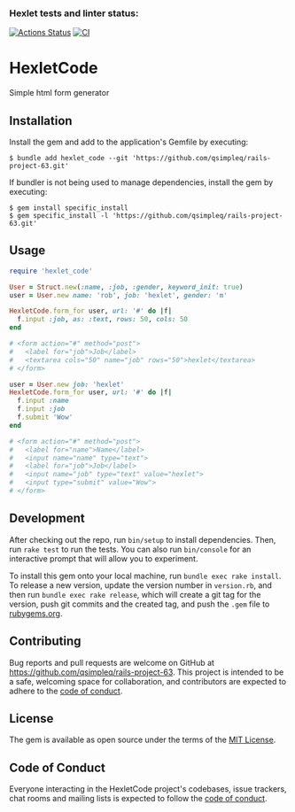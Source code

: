 ### Hexlet tests and linter status:
[![Actions Status](https://github.com/qsimpleq/rails-project-63/workflows/hexlet-check/badge.svg)](https://github.com/qsimpleq/rails-project-63/actions)
[![CI](https://github.com/qsimpleq/rails-project-63/actions/workflows/main.yml/badge.svg)](https://github.com/qsimpleq/rails-project-63/actions/workflows/main.yml)

# HexletCode

Simple html form generator

## Installation

Install the gem and add to the application's Gemfile by executing:

    $ bundle add hexlet_code --git 'https://github.com/qsimpleq/rails-project-63.git'

If bundler is not being used to manage dependencies, install the gem by executing:

    $ gem install specific_install 
    $ gem specific_install -l 'https://github.com/qsimpleq/rails-project-63.git'

## Usage

```ruby
require 'hexlet_code'

User = Struct.new(:name, :job, :gender, keyword_init: true)
user = User.new name: 'rob', job: 'hexlet', gender: 'm'

HexletCode.form_for user, url: '#' do |f|
  f.input :job, as: :text, rows: 50, cols: 50
end

# <form action="#" method="post">
#   <label for="job">Job</label>
#   <textarea cols="50" name="job" rows="50">hexlet</textarea>
# </form>

user = User.new job: 'hexlet'
HexletCode.form_for user, url: '#' do |f|
  f.input :name
  f.input :job
  f.submit 'Wow'
end

# <form action="#" method="post">
#   <label for="name">Name</label>
#   <input name="name" type="text">
#   <label for="job">Job</label>
#   <input name="job" type="text" value="hexlet">
#   <input type="submit" value="Wow">
# </form>

```

## Development

After checking out the repo, run `bin/setup` to install dependencies. Then, run `rake test` to run the tests. You can also run `bin/console` for an interactive prompt that will allow you to experiment.

To install this gem onto your local machine, run `bundle exec rake install`. To release a new version, update the version number in `version.rb`, and then run `bundle exec rake release`, which will create a git tag for the version, push git commits and the created tag, and push the `.gem` file to [rubygems.org](https://rubygems.org).

## Contributing

Bug reports and pull requests are welcome on GitHub at https://github.com/qsimpleq/rails-project-63. This project is intended to be a safe, welcoming space for collaboration, and contributors are expected to adhere to the [code of conduct](https://github.com/qsimpleq/rails-project-63/blob/master/CODE_OF_CONDUCT.md).

## License

The gem is available as open source under the terms of the [MIT License](https://opensource.org/licenses/MIT).

## Code of Conduct

Everyone interacting in the HexletCode project's codebases, issue trackers, chat rooms and mailing lists is expected to follow the [code of conduct](https://github.com/qsimpleq/rails-project-63/blob/master/CODE_OF_CONDUCT.md).

